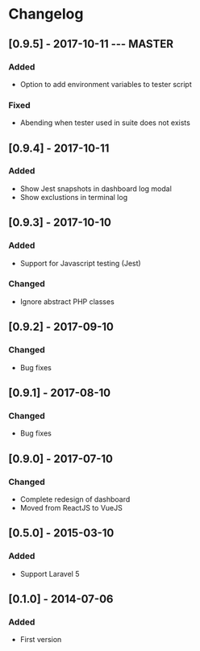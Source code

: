 # Changelog

## [0.9.5] - 2017-10-11 --- MASTER
### Added
- Option to add environment variables to tester script
### Fixed
- Abending when tester used in suite does not exists

## [0.9.4] - 2017-10-11
### Added
- Show Jest snapshots in dashboard log modal
- Show exclustions in terminal log

## [0.9.3] - 2017-10-10
### Added
- Support for Javascript testing (Jest)
### Changed
- Ignore abstract PHP classes

## [0.9.2] - 2017-09-10
### Changed
- Bug fixes

## [0.9.1] - 2017-08-10
### Changed
- Bug fixes

## [0.9.0] - 2017-07-10
### Changed
- Complete redesign of dashboard
- Moved from ReactJS to VueJS

## [0.5.0] - 2015-03-10
### Added
- Support Laravel 5

## [0.1.0] - 2014-07-06
### Added
- First version

